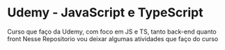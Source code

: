# Udemy - JavaScript e TypeScript 
Curso que faço da Udemy, com foco em JS e TS, tanto back-end quanto front
Nesse Repositorio vou deixar algumas atividades que faço do curso
